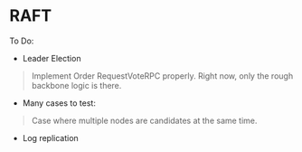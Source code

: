 # RAFT

To Do:
* Leader Election 
> Implement Order RequestVoteRPC properly. Right now, only the rough backbone logic is there. 

* Many cases to test: 
> Case where multiple nodes are candidates at the same time. 

* Log replication 
